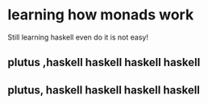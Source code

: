 # learning how monads work
Still learning haskell even do it is not easy! 
## plutus ,haskell haskell haskell haskell
## plutus, haskell haskell haskell haskell
